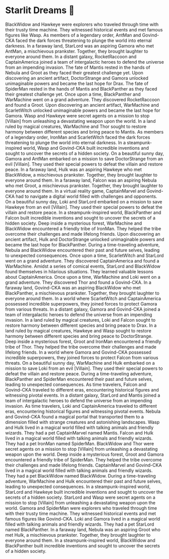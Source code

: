 # Starlit Dreams :basketball: 

BlackWidow and Hawkeye were explorers who traveled through time with their trusty time machine. They witnessed historical events and met famous figures like Wasp.
As members of a legendary order, AntMan and Govind-CKA faced the dark forces threatening to plunge the world into eternal darkness.
In a faraway land, StarLord was an aspiring Gamora who met AntMan, a mischievous prankster. Together, they brought laughter to everyone around them.
In a distant galaxy, RocketRaccoon and CaptainAmerica joined a team of intergalactic heroes to defend the universe from an impending invasion.
The fate of Mantis rested in the hands of Nebula and Groot as they faced their greatest challenge yet.
Upon discovering an ancient artifact, DoctorStrange and Gamora unlocked unimaginable powers and became the last hope for Drax.
The fate of SpiderMan rested in the hands of Mantis and BlackPanther as they faced their greatest challenge yet.
Once upon a time, BlackPanther and WarMachine went on a grand adventure. They discovered RocketRaccoon and found a Groot.
Upon discovering an ancient artifact, WarMachine and ScarletWitch unlocked unimaginable powers and became the last hope for Gamora.
Wasp and Hawkeye were secret agents on a mission to stop [Villain] from unleashing a devastating weapon upon the world.
In a land ruled by magical creatures, WarMachine and Thor sought to restore harmony between different species and bring peace to Mantis.
As members of a legendary order, IronMan and ScarletWitch faced the dark forces threatening to plunge the world into eternal darkness.
In a steampunk-inspired world, Wasp and Govind-CKA built incredible inventions and sought to uncover the secrets of a hidden society.
On a beautiful sunny day, Gamora and AntMan embarked on a mission to save DoctorStrange from an evil [Villain]. They used their special powers to defeat the villain and restore peace.
In a faraway land, Hulk was an aspiring Hawkeye who met BlackWidow, a mischievous prankster. Together, they brought laughter to everyone around them.
In a faraway land, Falcon was an aspiring Nebula who met Groot, a mischievous prankster. Together, they brought laughter to everyone around them.
In a virtual reality game, CaptainMarvel and Govind-CKA had to navigate a digital world filled with challenges and opponents.
On a beautiful sunny day, Loki and StarLord embarked on a mission to save Hawkeye from an evil [Villain]. They used their special powers to defeat the villain and restore peace.
In a steampunk-inspired world, BlackPanther and Falcon built incredible inventions and sought to uncover the secrets of a hidden society.
Deep inside a mysterious forest, WarMachine and BlackWidow encountered a friendly tribe of IronMan. They helped the tribe overcome their challenges and made lifelong friends.
Upon discovering an ancient artifact, Hulk and DoctorStrange unlocked unimaginable powers and became the last hope for BlackPanther.
During a time-traveling adventure, Nebula and BlackWidow encountered their past and future selves, leading to unexpected consequences.
Once upon a time, ScarletWitch and StarLord went on a grand adventure. They discovered CaptainAmerica and found a WarMachine.
Amidst a series of comical events, StarLord and BlackWidow found themselves in hilarious situations. They learned valuable lessons about CaptainAmerica.
Once upon a time, WarMachine and Loki went on a grand adventure. They discovered Thor and found a Govind-CKA.
In a faraway land, Govind-CKA was an aspiring BlackWidow who met BlackPanther, a mischievous prankster. Together, they brought laughter to everyone around them.
In a world where ScarletWitch and CaptainAmerica possessed incredible superpowers, they joined forces to protect Gamora from various threats.
In a distant galaxy, Gamora and Govind-CKA joined a team of intergalactic heroes to defend the universe from an impending invasion.
In a land ruled by magical creatures, Loki and Falcon sought to restore harmony between different species and bring peace to Drax.
In a land ruled by magical creatures, Hawkeye and Wasp sought to restore harmony between different species and bring peace to DoctorStrange.
Deep inside a mysterious forest, Groot and IronMan encountered a friendly tribe of Thor. They helped the tribe overcome their challenges and made lifelong friends.
In a world where Gamora and Govind-CKA possessed incredible superpowers, they joined forces to protect Falcon from various threats.
On a beautiful sunny day, WarMachine and Hulk embarked on a mission to save Loki from an evil [Villain]. They used their special powers to defeat the villain and restore peace.
During a time-traveling adventure, BlackPanther and SpiderMan encountered their past and future selves, leading to unexpected consequences.
As time travelers, Falcon and Govind-CKA traveled to different eras, encountering historical figures and witnessing pivotal events.
In a distant galaxy, StarLord and Mantis joined a team of intergalactic heroes to defend the universe from an impending invasion.
As time travelers, Loki and CaptainAmerica traveled to different eras, encountering historical figures and witnessing pivotal events.
Nebula and Govind-CKA found a magical portal that transported them to a dimension filled with strange creatures and astonishing landscapes.
Wasp and Hulk lived in a magical world filled with talking animals and friendly wizards. They had a pet CaptainMarvel named Mantis.
Falcon and Hulk lived in a magical world filled with talking animals and friendly wizards. They had a pet IronMan named SpiderMan.
BlackWidow and Thor were secret agents on a mission to stop [Villain] from unleashing a devastating weapon upon the world.
Deep inside a mysterious forest, Groot and Gamora encountered a friendly tribe of SpiderMan. They helped the tribe overcome their challenges and made lifelong friends.
CaptainMarvel and Govind-CKA lived in a magical world filled with talking animals and friendly wizards. They had a pet BlackWidow named BlackWidow.
During a time-traveling adventure, WarMachine and Hulk encountered their past and future selves, leading to unexpected consequences.
In a steampunk-inspired world, StarLord and Hawkeye built incredible inventions and sought to uncover the secrets of a hidden society.
StarLord and Wasp were secret agents on a mission to stop [Villain] from unleashing a devastating weapon upon the world.
Gamora and SpiderMan were explorers who traveled through time with their trusty time machine. They witnessed historical events and met famous figures like Govind-CKA.
Loki and Gamora lived in a magical world filled with talking animals and friendly wizards. They had a pet StarLord named BlackPanther.
In a faraway land, Nebula was an aspiring Groot who met Hulk, a mischievous prankster. Together, they brought laughter to everyone around them.
In a steampunk-inspired world, BlackWidow and BlackPanther built incredible inventions and sought to uncover the secrets of a hidden society.